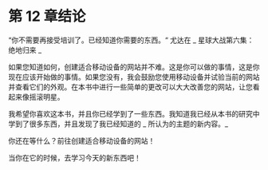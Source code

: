 # 第 12 章结论

“你不需要再接受培训了。已经知道你需要的东西。“
尤达在 _ 星球大战第六集：绝地归来 _

如果您知道如何，创建适合移动设备的网站并不难。这是你可以做的事情，这是你现在应该开始做的事情。如果您没有，我会鼓励您使用移动设备并试验当前的网站并查看它们的外观。在本书中进行一些简单的更改可以大大改善您的网站，让您看起来像摇滚明星。

我希望你喜欢这本书，并且你已经学到了一些东西。我知道我已经从本书的研究中学到了很多东西，并且发现了我已经知道的 _ 所认为的主题的新内容。_

你还在等什么？前往创建适合移动设备的网站！

当你在它的时候，去学习今天的新东西吧！